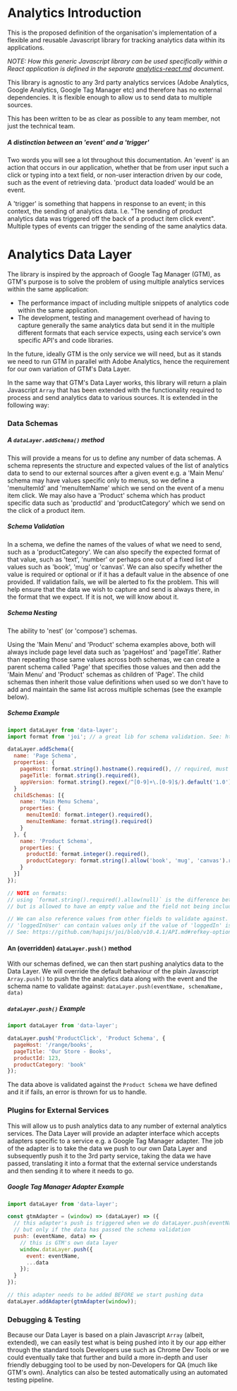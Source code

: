 # Analytics Introduction
This is the proposed definition of the organisation's implementation of a flexible and reusable Javascript library for tracking analytics data within its applications.

_NOTE: How this generic Javascript library can be used specifically within a React application is defined in the separate [analytics-react.md](analytics-react.md) document._

This library is agnostic to any 3rd party analytics services (Adobe Analytics, Google Analytics, Google Tag Manager etc) and therefore has no external dependencies. It is flexible enough to allow us to send data to multiple sources.

This has been written to be as clear as possible to any team member, not just the technical team.

##### A distinction between an 'event' and a 'trigger'

Two words you will see a lot throughout this documentation. An 'event' is an action that occurs in our application, whether that be from user input such a click or typing into a text field, or non-user interaction driven by our code, such as the event of retrieving data. 'product data loaded' would be an event.

A 'trigger' is something that happens in response to an event; in this context, the sending of analytics data. I.e. "The sending of product analytics data was triggered off the back of a product item click event". Multiple types of events can trigger the sending of the same analytics data.

# Analytics Data Layer
The library is inspired by the approach of Google Tag Manager (GTM), as GTM's purpose is to solve the problem of using multiple analytics services within the same application:
- The performance impact of including multiple snippets of analytics code within the same application.
- The development, testing and management overhead of having to capture generally the same analytics data but send it in the multiple different formats that each service expects, using each service's own specific API's and code libraries.

In the future, ideally GTM is the only service we will need, but as it stands we need to run GTM in parallel with Adobe Analytics, hence the requirement for our own variation of GTM's Data Layer.

In the same way that GTM's Data Layer works, this library will return a plain Javascript `Array` that has been extended with the functionality required to process and send analytics data to various sources. It is extended in the following way:

### Data Schemas

##### A `dataLayer.addSchema()` method
This will provide a means for us to define any number of data schemas. A schema represents the structure and expected values of the list of analytics data to send to our external sources after a given event e.g. a 'Main Menu' schema may have values specific only to menus, so we define a 'menuItemId' and 'menuItemName' which we send on the event of a menu item click. We may also have a 'Product' schema which has product specific data such as 'productId' and 'productCategory' which we send on the click of a product item.

##### Schema Validation
In a schema, we define the names of the values of what we need to send, such as a 'productCategory'. We can also specify the expected format of that value, such as 'text', 'number' or perhaps one out of a fixed list of values such as 'book', 'mug' or 'canvas'. We can also specify whether the value is required or optional or if it has a default value in the absence of one provided. If validation fails, we will be alerted to fix the problem. This will help ensure that the data we wish to capture and send is always there, in the format that we expect. If it is not, we will know about it.

##### Schema Nesting
The ability to 'nest' (or 'compose') schemas.

Using the 'Main Menu' and 'Product' schema examples above, both will always include page level data such as 'pageHost' and 'pageTitle'. Rather than repeating those same values across both schemas, we can create a parent schema called 'Page' that specifies those values and then add the 'Main Menu' and 'Product' schemas as children of 'Page'. The child schemas then inherit those value definitions when used so we don't have to add and maintain the same list across multiple schemas (see the example below).

##### Schema Example
```js
import dataLayer from 'data-layer';
import format from 'joi'; // a great lib for schema validation. See: https://www.npmjs.com/package/joi

dataLayer.addSchema({
  name: 'Page Schema',
  properties: {
    pageHost: format.string().hostname().required(), // required, must be text, in a correct hostname format
    pageTitle: format.string().required(),
    appVersion: format.string().regex(/^[0-9]+\.[0-9]$/).default('1.0').required() // ensures the format 'N.N' and this value is hard coded here using default(x)  by a developer
  }
  childSchemas: [{
    name: 'Main Menu Schema',
    properties: {
      menuItemId: format.integer().required(),
      menuItemName: format.string().required()
    }
  }, {
    name: 'Product Schema',
    properties: {
      productId: format.integer().required(),
      productCategory: format.string().allow('book', 'mug', 'canvas').required()
    }
  }]
});

// NOTE on formats:
// using `format.string().required().allow(null)` is the difference between a field being included
// but is allowed to have an empty value and the field not being including at all.

// We can also reference values from other fields to validate against. e.g.
// 'loggedInUser' can contain values only if the value of 'loggedIn' is 'yes'.
// See: https://github.com/hapijs/joi/blob/v10.4.1/API.md#refkey-options.
```

#### An (overridden) `dataLayer.push()` method
With our schemas defined, we can then start pushing analytics data to the Data Layer. We will override the default behaviour of the plain Javascript `Array.push()` to push the the analytics data along with the event and the schema name to validate against: `dataLayer.push(eventName, schemaName, data)`

##### `dataLayer.push()` Example
```js
import dataLayer from 'data-layer';

dataLayer.push('ProductClick', 'Product Schema', {
  pageHost: '/range/books',
  pageTitle: 'Our Store - Books',
  productId: 123,
  productCategory: 'book'
});
```

The data above is validated against the `Product Schema` we have defined and it if fails, an error is thrown for us to handle.

### Plugins for External Services
This will allow us to push analytics data to any number of external analytics services. The Data Layer will provide an adapter interface which accepts adapters specific to a service e.g. a Google Tag Manager adapter. The job of the adapter is to take the data we push to our own Data Layer and subsequently push it to the 3rd party service, taking the data we have passed, translating it into a format that the external service understands and then sending it to where it needs to go.

##### Google Tag Manager Adapter Example
```js
import dataLayer from 'data-layer';

const gtmAdapter = (window) => (dataLayer) => ({
  // this adapter's push is triggered when we do dataLayer.push(eventName, schemaName, data)
  // but only if the data has passed the schema validation
  push: (eventName, data) => {
    // this is GTM's own data layer
    window.dataLayer.push({
      event: eventName,
      ...data
    });
  }
});

// this adapter needs to be added BEFORE we start pushing data
dataLayer.addAdapter(gtmAdapter(window));
```

### Debugging & Testing
Because our Data Layer is based on a plain Javascript `Array` (albeit, extended), we can easily test what is being pushed into it by our app either through the standard tools Developers use such as Chrome Dev Tools or we could eventually take that further and build a more in-depth and user friendly debugging tool to be used by non-Developers for QA (much like GTM's own). Analytics can also be tested automatically using an automated testing pipeline.
